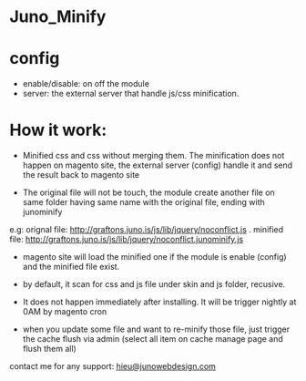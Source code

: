 # Juno_Minify

# config 
* enable/disable: on off the module
* server: the external server that handle js/css minification.

# How it work: 

* Minified css and css without merging them. The minification does not happen on magento site, the external server (config) handle it and send the result back to magento site

* The original file will not be touch, the module create another file on same folder having same name with the original file, ending with junominify

e.g: 
orignal file: http://graftons.juno.is/js/lib/jquery/noconflict.js .
minified file: http://graftons.juno.is/js/lib/jquery/noconflict.junominify.js

* magento site will load the minified one if the module is enable (config) and the minified file exist.
* by default, it scan for css and js file under skin and js folder, recusive.

* It does not happen immediately after installing. It will be trigger nightly at 0AM by magento cron

* when you update some file and want to re-minify those file, just trigger the cache flush via admin (select all item on cache manage page and flush them all)

contact me for any support: hieu@junowebdesign.com

